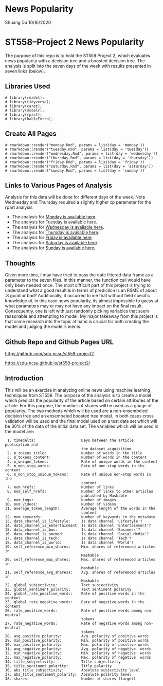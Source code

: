News Popularity
================
Shuang Du
10/16/2020

ST558–Project 2 News Popularity
===============================

The purpose of this repo is to hold the ST558 Project 2, which evaluates
news popularity with a decision tree and a boosted decision tree. The
analysis is split into the seven days of the week with results presented
in seven links (below).

Libraries Used
--------------

    # library(readxl);
    # library(tidyverse);
    # library(caret);
    # library(modelr);
    # library(rpart);
    # library(kableExtra);

Create All Pages
----------------

    # rmarkdown::render("monday.Rmd", params = list(day = 'monday'))
    # rmarkdown::render("tuesday.Rmd", params = list(day = 'tuesday'))
    # rmarkdown::render("wednesday.Rmd", params = list(day = 'wednesday'))
    # rmarkdown::render("thursday.Rmd", params = list(day = 'thursday'))
    # rmarkdown::render("friday.Rmd", params = list(day = 'friday'))
    # rmarkdown::render("saturday.Rmd", params = list(day = 'saturday'))
    # rmarkdown::render("sunday.Rmd", params = list(day = 'sunday'))

Links to Various Pages of Analysis
----------------------------------

Analysis for this data will be done for different days of the week. Note
Wednesday and Thursday required a slightly higher cp parameter for the
rpart analysis.

-   The analysis for [Monday is available here](monday.md).
-   The analysis for [Tuesday is available here](tuesday.md).
-   The analysis for [Wednesday is available here](wednesday.md).
-   The analysis for [Thursday is available here](thursday.md).
-   The analysis for [Friday is available here](friday.md).
-   The analysis for [Saturday is available here](saturday.md).
-   The analysis for [Sunday is available here](sunday.md).

Thoughts
--------

Given more time, I may have tried to pass the date filtered data frame
as a parameter to the seven files. In this manner, the function call
would have only been needed once. The most difficult part of this
project is trying to understand what a good result is in terms of
prediction is an RSME of about .8 good or bad? Additionally, it occurred
to me that without field specific knowledge of, in this case news
popularity, its almost impossible to guess at what parameters may or may
not have any impact on the final result. Consequently, one is left with
just randomly picking variables that seem reasonable and attempting to
model. My major takeaway from this project is that some research into
the topic at hand is crucial for both creating the model and judging the
model’s merits.

Github Repo and Github Pages URL
--------------------------------

<a href="https://github.com/sdu-ncsu/st558-project2" class="uri">https://github.com/sdu-ncsu/st558-project2</a>

<a href="https://sdu-ncsu.github.io/st558-project2/" class="uri">https://sdu-ncsu.github.io/st558-project2/</a>

Introduction
------------

This will be an exercise in analyzing online news using machine learning
techniques from ST558. The purpose of the analysis is to create a model
which predicts the popularity of the article based on certain attributes
of the article. For this purpose, the number of shares will be used as a
gauge of popularity. The two methods which will be used are a
non-ensembeled decision tree and an ensembeled boosted tree model. In
both cases cross validation will be used and the final model used on a
test data set which will be 30% of the data of the initial data set. The
variables which will be used in the model are:

     1. timedelta:                     Days between the article publication and
                                       the dataset acquisition
     2. n_tokens_title:                Number of words in the title
     3. n_tokens_content:              Number of words in the content
     4. n_unique_tokens:               Rate of unique words in the content
     5. n_non_stop_words:              Rate of non-stop words in the content
     6. n_non_stop_unique_tokens:      Rate of unique non-stop words in the
                                       content
     7. num_hrefs:                     Number of links
     8. num_self_hrefs:                Number of links to other articles
                                       published by Mashable
     9. num_imgs:                      Number of images
    10. num_videos:                    Number of videos
    11. average_token_length:          Average length of the words in the
                                       content
    12. num_keywords:                  Number of keywords in the metadata
    13. data_channel_is_lifestyle:     Is data channel 'Lifestyle'?
    14. data_channel_is_entertainment: Is data channel 'Entertainment'?
    15. data_channel_is_bus:           Is data channel 'Business'?
    16. data_channel_is_socmed:        Is data channel 'Social Media'?
    17. data_channel_is_tech:          Is data channel 'Tech'?
    18. data_channel_is_world:         Is data channel 'World'?
    19. self_reference_min_shares:     Min. shares of referenced articles in
                                       Mashable
    20. self_reference_max_shares:     Max. shares of referenced articles in
                                       Mashable
    21. self_reference_avg_sharess:    Avg. shares of referenced articles in
                                       Mashable
    22. global_subjectivity:           Text subjectivity
    23. global_sentiment_polarity:     Text sentiment polarity
    24. global_rate_positive_words:    Rate of positive words in the content
    25. global_rate_negative_words:    Rate of negative words in the content
    26. rate_positive_words:           Rate of positive words among non-neutral
                                       tokens
    27. rate_negative_words:           Rate of negative words among non-neutral
                                       tokens
    28. avg_positive_polarity:         Avg. polarity of positive words
    29. min_positive_polarity:         Min. polarity of positive words
    30. max_positive_polarity:         Max. polarity of positive words
    31. avg_negative_polarity:         Avg. polarity of negative  words
    32. min_negative_polarity:         Min. polarity of negative  words
    33. max_negative_polarity:         Max. polarity of negative  words
    34. title_subjectivity:            Title subjectivity
    35. title_sentiment_polarity:      Title polarity
    36. abs_title_subjectivity:        Absolute subjectivity level
    37. abs_title_sentiment_polarity:  Absolute polarity level
    38. shares:                        Number of shares (target)
